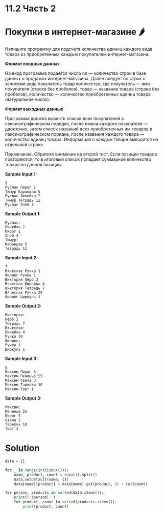 # 11.2 Часть 2

# Покупки в интернет-магазине 🌶️

Напишите программу для подсчета количества единиц каждого вида товара из приобретенных каждым покупателем
интернет-магазина.

**Формат входных данных**

На вход программе подается число nn — количество строк в базе данных о продажах интернет-магазина. Далее следует nn
строк с записями вида покупатель товар количество, где покупатель — имя покупателя (строка без пробелов), товар —
название товара (строка без пробелов), количество — количество приобретенных единиц товара (натуральное число).

**Формат выходных данных**

Программа должна вывести список всех покупателей в лексикографическом порядке, после имени каждого покупателя —
двоеточие, затем список названий всех приобретенных им товаров в лексикографическом порядке, после названия каждого
товара — количество единиц товара. Информация о каждом товаре выводится на отдельной строке.

Примечание. Обратите внимание на второй тест. Если позиции товаров повторяются, то в итоговый список попадает суммарное
количество товара по данной позиции.

**Sample Input 1:**

```
5
Руслан Пирог 1
Тимур Карандаш 5
Руслан Линейка 2
Тимур Тетрадь 12
Руслан Хлеб 3
```

**Sample Output 1:**

```
Руслан:
Линейка 2
Пирог 1
Хлеб 3
Тимур:
Карандаш 5
Тетрадь 12
```

**Sample Input 2:**

```
7
Вячеслав Ручка 1
Филипп Ручка 1
Виктория Перо 3
Вячеслав Линейка 4
Виктория Тетрадь 7
Вячеслав Ручка 29
Филипп Циркуль 1
```

**Sample Output 2:**

```
Виктория:
Перо 3
Тетрадь 7
Вячеслав:
Линейка 4
Ручка 30
Филипп:
Ручка 1
Циркуль 1
```

**Sample Input 3:**

```
5
Максим Пирог 5
Максим Печенье 55
Максим Свеча 3
Максим Тарелки 10
Максим Торт 1
```

**Sample Output 3:**

```
Максим:
Печенье 55
Пирог 5
Свеча 3
Тарелки 10
Торт 1
```

# Solution

```python
data = {}

for _ in range(int(input())):
    name, product, count = input().split()
    data.setdefault(name, {})
    data[name][product] = data[name].get(product, 0) + int(count)

for person, products in sorted(data.items()):
    print(f'{person}:')
    for product, count in sorted(products.items()):
        print(product, count)
```